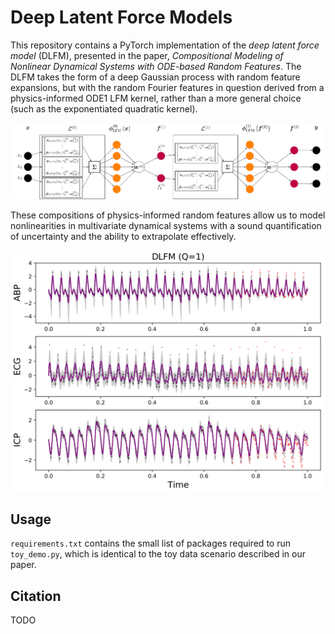 # Deep Latent Force Models

This repository contains a PyTorch implementation of the *deep latent force model* (DLFM), presented in the paper, *Compositional Modeling of Nonlinear Dynamical Systems with ODE-based Random Features*. The DLFM takes the form of a deep Gaussian process with random feature expansions, but with the random Fourier features in question derived from a physics-informed ODE1 LFM kernel, rather than a more general choice (such as the exponentiated quadratic kernel).

![DLFM Model Architecture](assets/model.png "DLFM Model Architecture")

These compositions of physics-informed random features allow us to model nonlinearities in multivariate dynamical systems with a sound quantification of uncertainty and the ability to extrapolate effectively.

![PhysioNet Results](assets/physionet.png "PhysioNet Results")

## Usage

`requirements.txt` contains the small list of packages required to run `toy_demo.py`, which is identical to the toy data scenario described in our paper.

## Citation

TODO